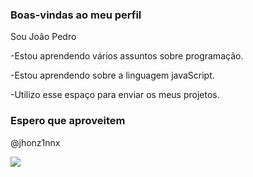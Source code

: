 ### Boas-vindas ao meu perfil

Sou João Pedro

-Estou aprendendo vários assuntos sobre programação.

-Estou aprendendo sobre a linguagem javaScript.

-Utilizo esse espaço para enviar os meus projetos.

### Espero que aproveitem

@jhonz1nnx

![](https://media1.tenor.com/m/J8Qs7sH2KmAAAAAC/spirited-away.gif)
